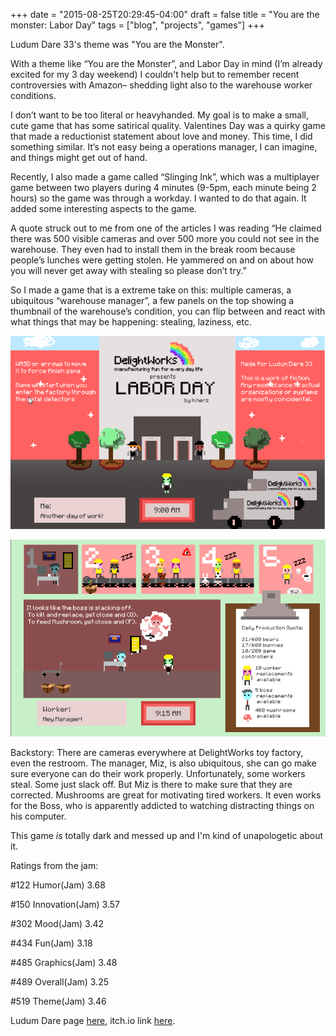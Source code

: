 +++
date = "2015-08-25T20:29:45-04:00"
draft = false
title = "You are the monster: Labor Day"
tags = ["blog", "projects", "games"]
+++

Ludum Dare 33's theme was "You are the Monster".

With a theme like “You are the Monster”, and Labor Day in mind (I’m already excited for my 3 day weekend) I couldn't help but to remember recent controversies with Amazon– shedding light also to the warehouse worker conditions.

I don’t want to be too literal or heavyhanded. My goal is to make a small, cute game that has some satirical quality. Valentines Day was a quirky game that made a reductionist statement about love and money. This time, I did something similar. It’s not easy being a operations manager, I can imagine, and things might get out of hand.

Recently, I also made a game called “Slinging Ink”, which was a multiplayer game between two players during 4 minutes (9-5pm, each minute being 2 hours) so the game was through a workday. I wanted to do that again. It added some interesting aspects to the game.

A quote struck out to me from one of the articles I was reading “He claimed there was 500 visible cameras and over 500 more you could not see in the warehouse. They even had to install them in the break room because people’s lunches were getting stolen. He yammered on and on about how you will never get away with stealing so please don’t try.”

So I made a game that is a extreme take on this: multiple cameras, a ubiquitous “warehouse manager”, a few panels on the top showing a thumbnail of the warehouse’s condition, you can flip between and react with what things that may be happening: stealing, laziness, etc.

![entry](../../static/img/laborday1.png)

![slackingoff](../../static/img/laborday2.png)

Backstory: 
There are cameras everywhere at DelightWorks toy factory, even the restroom. The manager, Miz, is also ubiquitous, she can go make sure everyone can do their work properly. Unfortunately, some workers steal. Some just slack off. But Miz is there to make sure that they are corrected. 
Mushrooms are great for motivating tired workers. It even works for the Boss, who is apparently addicted to watching distracting things on his computer. 

This game *is* totally dark and messed up and I'm kind of unapologetic about it.

Ratings from the jam:

#122	Humor(Jam)	3.68

#150	Innovation(Jam)	3.57

#302	Mood(Jam)	3.42

#434	Fun(Jam)	3.18

#485	Graphics(Jam)	3.48

#489	Overall(Jam)	3.25

#519	Theme(Jam)	3.46

Ludum Dare page [here](http://ludumdare.com/compo/ludum-dare-33/?action=preview&uid=39435), itch.io link [here](https://hinerz.itch.io/labor-day).